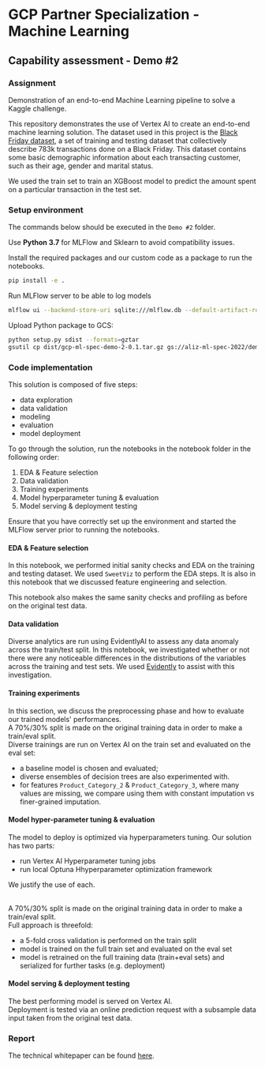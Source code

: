 # GCP Partner Specialization - Machine Learning
## Capability assessment - Demo #2

### Assignment
Demonstration of an end-to-end Machine Learning pipeline to solve a Kaggle challenge.

This repository demonstrates the use of Vertex AI to create an end-to-end machine learning solution.
The dataset used in this project is the [Black Friday dataset](https://www.kaggle.com/abhisingh10p14/black-friday), a set of training and testing dataset that collectively describe 783k transactions done on a Black Friday. This dataset contains some basic demographic information about each transacting customer, such as their age, gender and marital status.

We used the train set to train an XGBoost model to predict the amount spent on a particular transaction in the test set.

### Setup environment

The commands below should be executed in the `Demo #2` folder.

Use **Python 3.7** for MLFlow and Sklearn to avoid compatibility issues.

Install the required packages and our custom code as a package to run the notebooks.
```sh
pip install -e .
```


Run MLFlow server to be able to log models
```sh
mlflow ui --backend-store-uri sqlite:///mlflow.db --default-artifact-root ./artifacts --host 0.0.0.0
```


Upload Python package to GCS:
```sh
python setup.py sdist --formats=gztar
gsutil cp dist/gcp-ml-spec-demo-2-0.1.tar.gz gs://aliz-ml-spec-2022/demo-2/package/gcp-ml-spec-demo-2-0.1.tar.gz
```


### Code implementation
This solution is composed of five steps:
- data exploration
- data validation
- modeling
- evaluation
- model deployment

To go through the solution, run the notebooks in the notebook folder in the following order:
1. EDA & Feature selection
2. Data validation
3. Training experiments
4. Model hyperparameter tuning & evaluation
5. Model serving & deployment testing

Ensure that you have correctly set up the environment and started the MLFlow server prior to running the notebooks.

#### EDA & Feature selection
In this notebook, we performed initial sanity checks and EDA on the training and testing dataset. We used `SweetViz` to perform the EDA steps. It is also in this notebook that we discussed feature engineering and selection.

This notebook also makes the same sanity checks and profiling as before on the original test data.


#### Data validation
Diverse analytics are run using EvidentlyAI to assess any data anomaly across the train/test split.
In this notebook, we investigated whether or not there were any noticeable differences in the distributions of the variables across the training and test sets. We used [Evidently](https://evidentlyai.com/) to assist with this investigation.


#### Training experiments
In this section, we discuss the preprocessing phase and how to evaluate our trained models' performances.
<br>A 70%/30% split is made on the original training data in order to make a train/eval split.
<br>Diverse trainings are run on Vertex AI on the train set and evaluated on the eval set:
- a baseline model is chosen and evaluated;
- diverse ensembles of decision trees are also experimented with.
- for features `Product_Category_2` & `Product_Category_3`, where many values are missing, we compare using them with constant imputation vs finer-grained imputation.


#### Model hyper-parameter tuning & evaluation
The model to deploy is optimized via hyperparameters tuning. Our solution has two parts:
- run Vertex AI Hyperparameter tuning jobs
- run local Optuna Hhyperparameter optimization framework

We justify the use of each.

<br>A 70%/30% split is made on the original training data in order to make a train/eval split.
<br>Full approach is threefold:
- a 5-fold cross validation is performed on the train split
- model is trained on the full train set and evaluated on the eval set
- model is retrained on the full training data (train+eval sets) and serialized for further tasks (e.g. deployment)


#### Model serving & deployment testing
The best performing model is served on Vertex AI.
<br>Deployment is tested via an online prediction request with a subsample data input taken from the original test data.


### Report
The technical whitepaper can be found [here](https://docs.google.com/document/d/1ywgj20PG4w81fX8VozKYk4s0pkUJUun6f11x9vhepDw/edit?usp=sharing).
